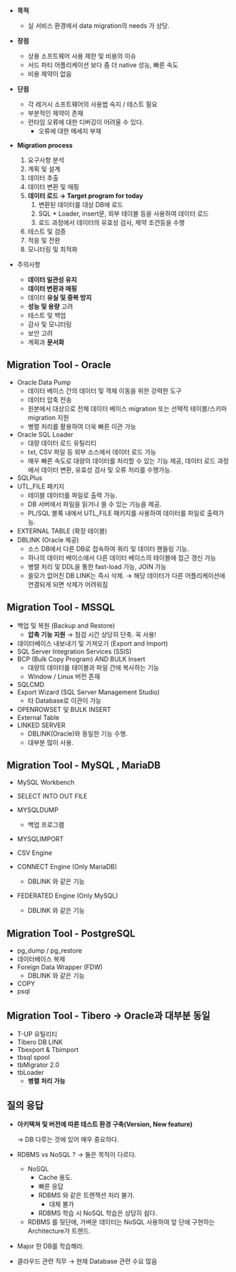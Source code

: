   

- **목적**
    - 실 서비스 환경에서 data migration의 needs 가 상당.
- **장점**
    - 상용 소프트웨어 사용 제한 및 비용의 이슈
    - 서드 파티 어플리케이션 보다 좀 더 native 성능, 빠른 속도
    - 비용 제약이 없음
- **단점**
    - 각 레거시 소프트웨어의 사용법 숙지 / 테스트 필요
    - 부분적인 제약이 존재
    - 런타임 오류에 대한 디버깅이 어려울 수 있다.
        - 오류에 대한 메세지 부재
- **Migration process**
    1. 요구사항 분석
    2. 계획 및 설계
    3. 데이터 추출
    4. 데이터 변환 및 매핑
    5. **데이터 로드 → Target program for today**
        1. 변환된 데이터를 대상 DB에 로드
        2. SQL * Loader, insert문, 외부 테이블 등을 사용하여 데이터 로드
        3. 로드 과정에서 데이터의 유효성 검사, 제약 조건등을 수행
    6. 테스트 및 검증
    7. 적응 및 전환
    8. 모니터링 및 최적화

  

- 주의사항
    - **데이터 일관성 유지**
    - **데이터 변환과 매핑**
    - 데이터 **유실 및 중복 방지**
    - **성능 및 용량** 고려
    - 테스트 및 백업
    - 감사 및 모니터링
    - 보안 고려
    - 계획과 **문서화**

  

## Migration Tool - Oracle

- Oracle Data Pump
    - 데이터 베이스 간의 데이터 및 객체 이동을 위한 강력한 도구
    - 데이터 압축 전송
    - 원본에서 대상으로 전체 데이터 베이스 migration 또는 선택적 테이블/스키마 migration 지원
    - 병렬 처리를 활용하여 더욱 빠른 이관 가능
- Oracle SQL Loader
    - 대량 데이터 로드 유틸리티
    - txt, CSV 파일 등 외부 소스에서 데이터 로드 가능
    - 매우 빠른 속도로 대량의 데이터를 처리할 수 있는 기능 제공, 데이터 로드 과정에서 데이터 변환, 유효성 검사 및 오류 처리를 수행가능.
- SQLPlus
- UTL_FILE 패키지
    - 테이블 데이터를 파일로 출력 가능.
    - DB 서버에서 파일을 읽거나 쓸 수 있는 기능을 제공.
    - PL/SQL 블록 내에서 UTL_FILE 패키지를 사용하여 데이터를 파일로 출력가능.
- EXTERNAL TABLE (확장 테이블)
- DBLINK (Oracle 제공)
    - 소스 DB에서 다른 DB로 접속하여 쿼리 및 데이터 핸들링 기능.
    - 하나의 데이터 베이스에서 다른 데이터 베이스의 테이블에 접근 갱신 가능
    - 병렬 처리 및 DDL을 통한 fast-load 가능, JOIN 가능
    - 쓸모가 없어진 DB LINK는 즉시 삭제. → 해당 데이터가 다른 어플리케이션에 연결되게 되면 삭제가 어려워짐

  

  

## Migration Tool - MSSQL

- 백업 및 복원 (Backup and Restore)
    - **압축 기능 지원** → 점검 시간 상당히 단축. 꼭 사용!
- 데이터베이스 내보내기 및 가져오기 (Export and Import)
- SQL Server Integration Services (SSIS)
- BCP (Bulk Copy Program) AND BULK Insert
    - 대량의 데이터를 테이블과 파일 간에 복사하는 기능
    - Window / Linux 버전 존재
- SQLCMD
- Export Wizard (SQL Server Management Studio)
    - 타 Database로 이관이 가능
- OPENROWSET 및 BULK INSERT
- External Table
- LINKED SERVER
    - DBLINK(Oracle)와 동일한 기능 수행.
    - 대부분 많이 사용.

  

  

## Migration Tool - MySQL , MariaDB

- MySQL Workbench
    
- SELECT INTO OUT FILE
- MYSQLDUMP
    - 백업 프로그램
- MYSQLIMPORT
- CSV Engine
- CONNECT Engine (Only MariaDB)
    - DBLINK 와 같은 기능
- FEDERATED Engine (Only MySQL)
    - DBLINK 와 같은 기능

  

## Migration Tool - PostgreSQL

- pg_dump / pg_restore
- 데이터베이스 복제
- Foreign Data Wrapper (FDW)
    - DBLINK 와 같은 기능
- COPY
- psql

  

  

## Migration Tool - Tibero → Oracle과 대부분 동일

- T-UP 유틸리티
- Tibero DB LINK
- Tbexport & Tbimport
- tbsql spool
- tbMigrator 2.0
- tbLoader
    - **병렬 처리 가능**

  

  

  

## 질의 응답

- **아키텍쳐 및 버전에 따른 테스트 환경 구축(Version, New feature)**
    
    → DB 다루는 것에 있어 매우 중요하다.
    
- RDBMS vs NoSQL ? → 둘은 목적이 다르다.
    - NoSQL
        - Cache 용도.
        - 빠른 응답
        - RDBMS 와 같은 트랜잭션 처리 불가.
            - 대체 불가
        - RDBMS 학습 시 NoSQL 학습은 상당히 쉽다.
    - RDBMS 를 뒷단에, 가벼운 데이터는 NoSQL 사용하여 앞 단에 구현하는 Architecture가 트렌드.
- Major 한 DB를 학습해라.
- 클라우드 관련 직무 → 현재 Database 관련 수요 많음